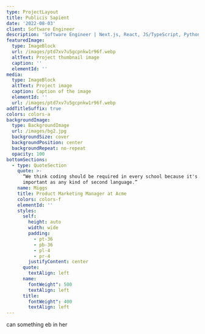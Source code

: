 ```yaml
---
type: ProjectLayout
title: Publicis Sapient
date: '2022-08-03'
client: Software Engineer
description: 'Software Engineer | Next.js, React, JS/TypeScript, Python, Gen. AI'
featuredImage:
  type: ImageBlock
  url: /images/ptd7xv7u5gcpnkw1r96f.webp
  altText: Project thumbnail image
  caption: ''
  elementId: ''
media:
  type: ImageBlock
  altText: Project image
  caption: Caption of the image
  elementId: ''
  url: /images/ptd7xv7u5gcpnkw1r96f.webp
addTitleSuffix: true
colors: colors-a
backgroundImage:
  type: BackgroundImage
  url: /images/bg2.jpg
  backgroundSize: cover
  backgroundPosition: center
  backgroundRepeat: no-repeat
  opacity: 100
bottomSections:
  - type: QuoteSection
    quote: >-
      “We think coding should be required in every school because it's as
      important as any kind of second language.”
    name: Miggs
    title: Product Marketing Manager at Acme
    colors: colors-f
    elementId: ''
    styles:
      self:
        height: auto
        width: wide
        padding:
          - pt-36
          - pb-36
          - pl-4
          - pr-4
        justifyContent: center
      quote:
        textAlign: left
      name:
        fontWeight": 500
        textAlign: left
      title:
        fontWeight": 400
        textAlign: left
---
```

can something eb in her

